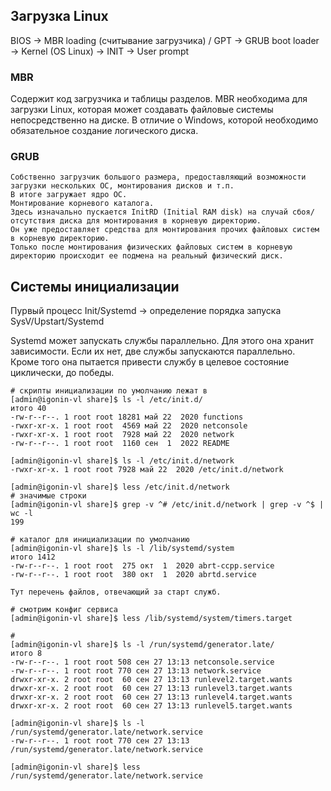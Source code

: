 ## Загрузка Linux
BIOS -> MBR loading (считывание загрузчика) / GPT -> GRUB boot loader -> Kernel (OS Linux) -> INIT -> User prompt

### MBR
Содержит код загрузчика и таблицы разделов.
MBR необходима для загрузки Linux, которая может создавать файловые системы непосредственно на диске.
В отличие о Windows, которой необходимо обязательное создание логического диска.

### GRUB
```
Собственно загрузчик большого размера, предоставляющий возможности загрузки нескольких ОС, монтирования дисков и т.п.
В итоге загружает ядро ОС.
Монтирование корневого каталога.
Здесь изначально пускается InitRD (Initial RAM disk) на случай сбоя/отсутствия диска для монтирования в корневую директорию.
Он уже предоставляет средства для монтирования прочих файловых систем в корневую директорию.
Только после монтирования физических файловых систем в корневую директорию происходит ее подмена на реальный физический диск.
```

## Системы инициализации

Пурвый процесс Init/Systemd 
  -> определение порядка запуска SysV/Upstart/Systemd

Systemd может запускать службы параллельно. Для этого она хранит зависимости.
Если их нет, две службы запускаются параллельно.
Кроме того она пытается привести службу в целевое состояние циклически, до победы.

```
# скрипты инициализации по умолчанию лежат в
[admin@igonin-vl share]$ ls -l /etc/init.d/
итого 40
-rw-r--r--. 1 root root 18281 май 22  2020 functions
-rwxr-xr-x. 1 root root  4569 май 22  2020 netconsole
-rwxr-xr-x. 1 root root  7928 май 22  2020 network
-rw-r--r--. 1 root root  1160 сен  1  2022 README

[admin@igonin-vl share]$ ls -l /etc/init.d/network 
-rwxr-xr-x. 1 root root 7928 май 22  2020 /etc/init.d/network

[admin@igonin-vl share]$ less /etc/init.d/network
# значимые строки
[admin@igonin-vl share]$ grep -v ^# /etc/init.d/network | grep -v ^$ | wc -l
199

# каталог для инициализации по умолчанию
[admin@igonin-vl share]$ ls -l /lib/systemd/system
итого 1412
-rw-r--r--. 1 root root  275 окт  1  2020 abrt-ccpp.service
-rw-r--r--. 1 root root  380 окт  1  2020 abrtd.service

Тут перечень файлов, отвечающий за старт служб.

# смотрим конфиг сервиса
[admin@igonin-vl share]$ less /lib/systemd/system/timers.target

# 
[admin@igonin-vl share]$ ls -l /run/systemd/generator.late/
итого 8
-rw-r--r--. 1 root root 508 сен 27 13:13 netconsole.service
-rw-r--r--. 1 root root 770 сен 27 13:13 network.service
drwxr-xr-x. 2 root root  60 сен 27 13:13 runlevel2.target.wants
drwxr-xr-x. 2 root root  60 сен 27 13:13 runlevel3.target.wants
drwxr-xr-x. 2 root root  60 сен 27 13:13 runlevel4.target.wants
drwxr-xr-x. 2 root root  60 сен 27 13:13 runlevel5.target.wants

[admin@igonin-vl share]$ ls -l /run/systemd/generator.late/network.service 
-rw-r--r--. 1 root root 770 сен 27 13:13 /run/systemd/generator.late/network.service

[admin@igonin-vl share]$ less /run/systemd/generator.late/network.service 

```








